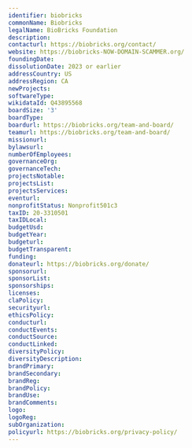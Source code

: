 ```yaml
---
identifier: biobricks
commonName: Biobricks
legalName: BioBricks Foundation
description:
contacturl: https://biobricks.org/contact/
website: https://biobricks-NOW-DOMAIN-SCAMMER.org/
foundingDate:
dissolutionDate: 2023 or earlier
addressCountry: US
addressRegion: CA
newProjects:
softwareType:
wikidataId: Q43895568
boardSize: '3'
boardType:
boardurl: https://biobricks.org/team-and-board/
teamurl: https://biobricks.org/team-and-board/
missionurl:
bylawsurl:
numberOfEmployees:
governanceOrg:
governanceTech:
projectsNotable:
projectsList:
projectsServices:
eventurl:
nonprofitStatus: Nonprofit501c3
taxID: 20-3310501
taxIDLocal:
budgetUsd:
budgetYear:
budgeturl:
budgetTransparent:
funding:
donateurl: https://biobricks.org/donate/
sponsorurl:
sponsorList:
sponsorships:
licenses:
claPolicy:
securityurl:
ethicsPolicy:
conducturl:
conductEvents:
conductSource:
conductLinked:
diversityPolicy:
diversityDescription:
brandPrimary:
brandSecondary:
brandReg:
brandPolicy:
brandUse:
brandComments:
logo:
logoReg:
subOrganization:
policyurl: https://biobricks.org/privacy-policy/
---
```


